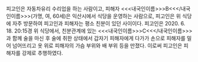 피고인은 자동차유리 수리업을 하는 사람이고, 피해자 <<<내국인이름>>>B<<</내국인이름>>>(가명, 여, 60세)은 익산시에서 식당을 운영하는 사람으로, 피고인은 위 식당에 자주 방문하여 피고인과 피해자는 평소 친분이 있던 사이이다.
피고인은 2020. 6. 18. 20:15경 위 식당에서, 친분관계에 있는 <<<내국인이름>>>C<<</내국인이름>>>과 함께 술을 마신 후 술에 취한 상태에서 갑자기 피해자에게 다가가 손으로 피해자를 밀어 넘어뜨리고 옷 위로 피해자의 가슴 부위와 배 부위 등을 만졌다.
이로써 피고인은 피해자를 강제로 추행하였다.